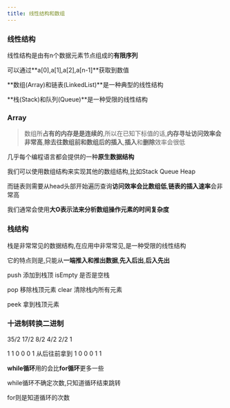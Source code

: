 ```yaml
---
title: 线性结构和数组
---
```


### 线性结构

线性结构是由有n个数据元素节点组成的**有限序列**

可以通过**a[0],a[1],a[2],a[n-1]**获取到数值

**数组(Array)和链表(LinkedList)**是一种典型的线性结构

**栈(Stack)和队列(Queue)**是一种受限的线性结构

### Array

> 数组所**占有的内存是是连续的**,所以在已知下标值的话,**内存寻址访问效率会非常高**,**除去往数组前和数组后的插入**,**插入**和**删除**效率会很低

几乎每个编程语言都会提供的一种**原生数据结构**

我们可以使用数组结构来实现其他的数组结构,比如Stack Queue Heap

而链表则需要从head头部开始遍历查询**访问效率会比数组低**,**链表的插入速率**会非常高

我们通常会使用**大O表示法来分析数组操作元素的时间复杂度**

### 栈结构

栈是非常常见的数据结构,在应用中非常常见,是一种受限的线性结构

它的特点则是,只能从**一端推入和推出数据**,**先入后出**,**后入先出**

push  添加到栈顶        isEmpty 是否是空栈

pop 移除栈顶元素		clear  清除栈内所有元素

peek 拿到栈顶元素

### 十进制转换二进制

35/2 17/2 8/2 4/2 2/2 1

1 1 0 0 0 1 从后往前拿到 1 0 0 0 1 1 

**while循环**用的会比**for循环**更多一些

while循环不确定次数,只知道循环结束跳转

for则是知道循环的次数 